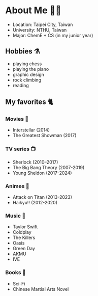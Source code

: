 # About Me 👩‍🚀

- Location: Taipei City, Taiwan
- University: NTHU, Taiwan
- Major: ChemE + CS (in my junior year)

## Hobbies ⚗️
- playing chess
- playing the piano
- graphic design
- rock climbing
- reading

## My favorites 🐈

### Movies 🎥
- Interstellar (2014)
- The Greatest Showman (2017)

### TV series 📺
- Sherlock (2010–2017)
- The Big Bang Theory (2007-2019)
- Young Sheldon (2017-2024)

### Animes 🌌
- Attack on Titan (2013-2023)
- Haikyu!! (2012-2020)

### Music 🎵
- Taylor Swift
- Coldplay
- The Killers
- Oasis
- Green Day
- AKMU
- IVE

### Books 📖
- Sci-Fi
- Chinese Martial Arts Novel
